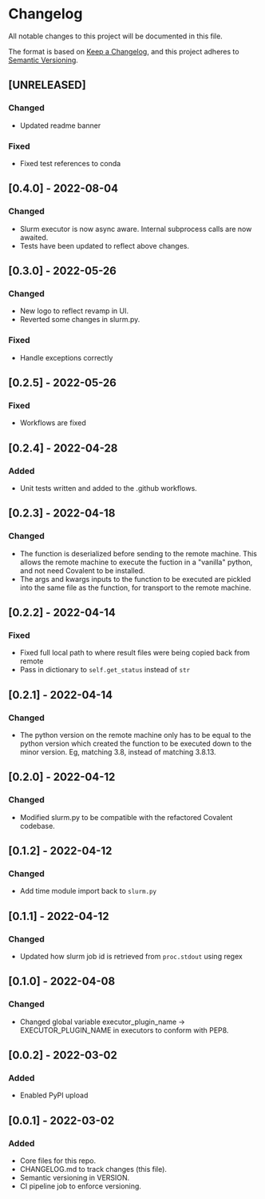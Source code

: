 # Changelog

All notable changes to this project will be documented in this file.

The format is based on [Keep a Changelog](https://keepachangelog.com/en/1.0.0/),
and this project adheres to [Semantic Versioning](https://semver.org/spec/v2.0.0.html).

## [UNRELEASED]

### Changed

- Updated readme banner

### Fixed

- Fixed test references to conda

## [0.4.0] - 2022-08-04

### Changed

- Slurm executor is now async aware. Internal subprocess calls are now awaited.
- Tests have been updated to reflect above changes.

## [0.3.0] - 2022-05-26

### Changed

- New logo to reflect revamp in UI.
- Reverted some changes in slurm.py.

### Fixed

- Handle exceptions correctly

## [0.2.5] - 2022-05-26

### Fixed

- Workflows are fixed

## [0.2.4] - 2022-04-28

### Added

- Unit tests written and added to the .github workflows.

## [0.2.3] - 2022-04-18

### Changed

- The function is deserialized before sending to the remote machine. This allows the remote machine to execute the fuction in a "vanilla" python, and not need Covalent to be installed.
- The args and kwargs inputs to the function to be executed are pickled into the same file as the function, for transport to the remote machine.

## [0.2.2] - 2022-04-14

### Fixed

- Fixed full local path to where result files were being copied back from remote
- Pass in dictionary to `self.get_status` instead of `str`

## [0.2.1] - 2022-04-14

### Changed

- The python version on the remote machine only has to be equal to the python version which created the function to be executed down to the minor version. Eg, matching 3.8, instead of matching 3.8.13.

## [0.2.0] - 2022-04-12

### Changed

- Modified slurm.py to be compatible with the refactored Covalent codebase.

## [0.1.2] - 2022-04-12

### Changed

- Add time module import back to `slurm.py`

## [0.1.1] - 2022-04-12

### Changed

- Updated how slurm job id is retrieved from `proc.stdout` using regex

## [0.1.0] - 2022-04-08

### Changed

- Changed global variable executor_plugin_name -> EXECUTOR_PLUGIN_NAME in executors to conform with PEP8.

## [0.0.2] - 2022-03-02

### Added

- Enabled PyPI upload

## [0.0.1] - 2022-03-02

### Added

- Core files for this repo.
- CHANGELOG.md to track changes (this file).
- Semantic versioning in VERSION.
- CI pipeline job to enforce versioning.
